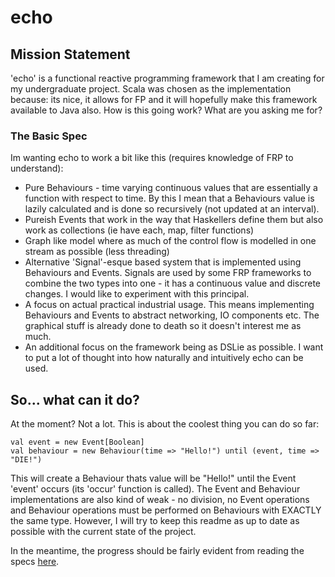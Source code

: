 # echo

## Mission Statement

'echo' is a functional reactive programming framework that I am creating for my undergraduate project. Scala was
chosen as the implementation because: its nice, it allows for FP and it will hopefully make this framework available to
Java also. How is this going work? What are you asking me for?

### The Basic Spec

Im wanting echo to work a bit like this (requires knowledge of FRP to understand):

* Pure Behaviours - time varying continuous values that are essentially a function with respect to time. By this I mean that a Behaviours value is lazily calculated and is done so recursively (not updated at an interval).
* Pureish Events that work in the way that Haskellers define them but also work as collections (ie have each, map, filter functions)
* Graph like model where as much of the control flow is modelled in one stream as possible (less threading)
* Alternative 'Signal'-esque based system that is implemented using Behaviours and Events. Signals are used by some FRP frameworks to combine the two types into one - it has a continuous value and discrete changes. I would like to experiment with this principal.
* A focus on actual practical industrial usage. This means implementing Behaviours and Events to abstract networking, IO components etc. The graphical stuff is already done to death so it doesn't interest me as much.
* An additional focus on the framework being as DSLie as possible. I want to put a lot of thought into how naturally and intuitively echo can be used.

## So... what can it do?

At the moment? Not a lot. This is about the coolest thing you can do so far:

    val event = new Event[Boolean]
    val behaviour = new Behaviour(time => "Hello!") until (event, time => "DIE!")
    
This will create a Behaviour thats value will be "Hello!" until the Event 'event' occurs (its 'occur' function is called).
The Event and Behaviour implementations are also kind of weak - no division, no Event operations and Behaviour operations must
be performed on Behaviours with EXACTLY the same type. However, I will try to keep this readme as up to date as possible with
the current state of the project.

In the meantime, the progress should be fairly evident from reading the specs [here](http://www.github.com/oetzi/echo/wiki).